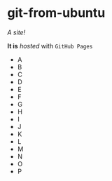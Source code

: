 # git-from-ubuntu

*A site!*

**It is** *hosted* with `GitHub Pages`

- A
- B
- C
- D
- E
- F
- G
- H
- I
- J
- K
- L
- M
- N
- O
- P
